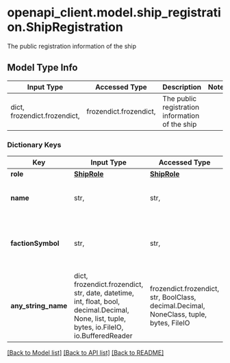 # openapi_client.model.ship_registration.ShipRegistration

The public registration information of the ship

## Model Type Info
Input Type | Accessed Type | Description | Notes
------------ | ------------- | ------------- | -------------
dict, frozendict.frozendict,  | frozendict.frozendict,  | The public registration information of the ship | 

### Dictionary Keys
Key | Input Type | Accessed Type | Description | Notes
------------ | ------------- | ------------- | ------------- | -------------
**role** | [**ShipRole**](ShipRole.md) | [**ShipRole**](ShipRole.md) |  | 
**name** | str,  | str,  | The agent&#x27;s registered name of the ship | 
**factionSymbol** | str,  | str,  | The symbol of the faction the ship is registered with | [optional] 
**any_string_name** | dict, frozendict.frozendict, str, date, datetime, int, float, bool, decimal.Decimal, None, list, tuple, bytes, io.FileIO, io.BufferedReader | frozendict.frozendict, str, BoolClass, decimal.Decimal, NoneClass, tuple, bytes, FileIO | any string name can be used but the value must be the correct type | [optional]

[[Back to Model list]](../../README.md#documentation-for-models) [[Back to API list]](../../README.md#documentation-for-api-endpoints) [[Back to README]](../../README.md)

